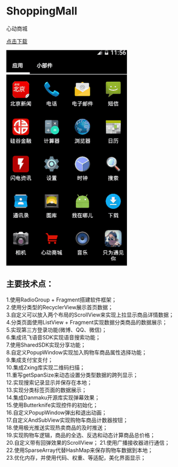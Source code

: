 # ShoppingMall

心动商城

[点击下载](https://www.pgyer.com/android_shopping_mall)

![image](https://github.com/xinpengfei520/ShoppingMall/blob/master/screenshot/image.gif)

## 主要技术点：  

1.使用RadioGroup + Fragment搭建软件框架；  
2.使用分类型的RecyclerView展示首页数据；  
3.自定义可以放入两个布局的ScrollView来实现上拉显示商品详情数据；   
4.分类页面使用ListView + Fragment实现数据分类商品的数据展示；   
5.实现第三方登录功能(微博、QQ、微信)；  
6.集成讯飞语音SDK实现语音搜索功能；  
7.使用SharedSDK实现分享功能；  
8.自定义PopupWindow实现加入购物车商品属性选择功能；  
9.集成支付宝支付；  
10.集成Zxing库实现二维码扫描；    
11.重写getSpanSize来动态设置分类型数据的跨列显示；  
12.实现搜索记录显示并保存在本地；  
13.实现分类标签页面的数据展示；  
14.集成Danmaku开源库实现弹幕效果；  
15.使用Butterknife实现控件的初始化；  
16.自定义PopupWindow弹出和退出动画；  
17.自定义AndSubView实现购物车商品计数器按钮；  
18.使用极光推送实现热卖商品的及时推送；  
19.实现购物车逻辑，商品的全选、反选和动态计算商品总价格；  
20.自定义带有回弹效果的ScrollView；
21.使用广播接收器进行通信；   
22.使用SparseArray代替HashMap来保存购物车数据到本地；  
23.优化内存，并使用代码、权重、等适配，美化界面显示；
